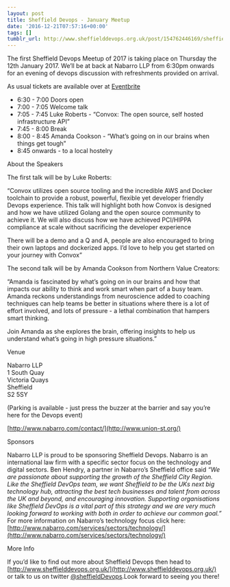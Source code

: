 ```yaml
---
layout: post
title: Sheffield Devops - January Meetup
date: '2016-12-21T07:57:16+00:00'
tags: []
tumblr_url: http://www.sheffielddevops.org.uk/post/154762446169/sheffield-devops-january-meetup
---
```

The first Sheffield Devops Meetup of 2017 is taking place on Thursday the 12th January 2017. We’ll be at back at Nabarro LLP from 6:30pm onwards for an evening of devops discussion with refreshments provided on arrival.

As usual tickets are available over at&nbsp;[Eventbrite](https://www.eventbrite.co.uk/e/sheffield-devops-january-meetup-tickets-30503457663)

- 6:30 - 7:00 Doors open
- 7:00 - 7:05 Welcome talk
- 7:05 - 7:45 Luke Roberts - “Convox: The open source, self hosted infrastructure API”
- 7:45 - 8:00 Break
- 8:00 - 8:45 Amanda Cookson - “What’s going on in our brains when things get tough”
- 8:45 onwards - to a local hostelry

About the Speakers

The first talk will be by Luke Roberts:

“Convox utilizes open source tooling and the incredible AWS and Docker toolchain to provide a robust, powerful, flexible yet developer friendly Devops experience. This talk will highlight both how Convox is designed and how we have utilized Golang and the open source community to achieve it. We will also discuss how we have achieved PCI/HIPPA compliance at scale without sacrificing the developer experience

There will be a demo and a Q and A, people are also encouraged to bring their own laptops and dockerized apps. I’d love to help you get started on your journey with Convox”

The second talk will be by Amanda Cookson from Northern Value Creators:

“Amanda is fascinated by what’s going on in our brains and how that impacts our ability to think and work smart when part of a busy team. Amanda reckons understandings from neuroscience added to coaching techniques can help teams be better in situations where there is a lot of effort involved, and lots of pressure - a lethal combination that hampers smart thinking.

Join Amanda as she explores the brain, offering insights to help us understand what’s going in high pressure situations.”

Venue

Nabarro LLP  
1 South Quay   
Victoria Quays   
Sheffield   
S2 5SY

(Parking is available - just press the buzzer at the barrier and say you’re here for the Devops event)

[http://www.nabarro.com/contact/](http://www.union-st.org/)

Sponsors

Nabarro LLP is proud to be sponsoring Sheffield Devops. Nabarro is an international law firm with a specific sector focus on the technology and digital sectors. Ben Hendry, a partner in Nabarro’s Sheffield office said _“We are passionate about supporting the growth of the Sheffield City Region. Like the Sheffield DevOps team, we want Sheffield to be the UKs next big technology hub, attracting the best tech businesses and talent from across the UK and beyond, and encouraging innovation. Supporting organisations like Sheffield DevOps is a vital part of this strategy and we are very much looking forward to working with both in order to achieve our common goal.”_ For more information on Nabarro’s technology focus click here: [http://www.nabarro.com/services/sectors/technology/](http://www.nabarro.com/services/sectors/technology/)

More Info

If you’d like to find out more about Sheffield Devops then head to [http://www.sheffielddevops.org.uk/](http://www.sheffielddevops.org.uk/) or talk to us on twitter [@sheffieldDevops](http://twitter.com/sheffieldDevops).Look forward to seeing you there!


